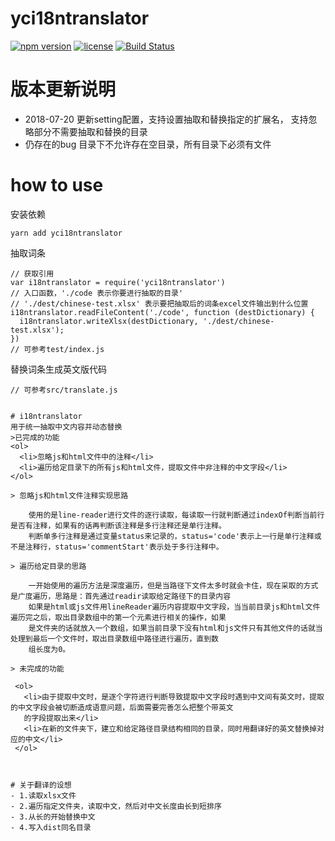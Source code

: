 # yci18ntranslator
[![npm version](https://img.shields.io/npm/v/yci18ntranslator.svg)](https://www.npmjs.com/package/yci18ntranslator)
[![license](https://img.shields.io/npm/l/yci18ntranslator.svg)](https://www.npmjs.com/package/yci18ntranslator)
[![Build Status](https://api.travis-ci.org/yonyouyc/i18ntranslator.png?branch=master)](https://api.travis-ci.org/yonyouyc/i18ntranslator.png?branch=master)

# 版本更新说明
- 2018-07-20 更新setting配置，支持设置抽取和替换指定的扩展名，
    支持忽略部分不需要抽取和替换的目录
- 仍存在的bug 目录下不允许存在空目录，所有目录下必须有文件

# how to use
安装依赖
```
yarn add yci18ntranslator

```
抽取词条
```
// 获取引用
var i18ntranslator = require('yci18ntranslator')
// 入口函数，'./code 表示你要进行抽取的目录'
// './dest/chinese-test.xlsx' 表示要把抽取后的词条excel文件输出到什么位置
i18ntranslator.readFileContent('./code', function (destDictionary) {
  i18ntranslator.writeXlsx(destDictionary, './dest/chinese-test.xlsx');
})
// 可参考test/index.js

```
替换词条生成英文版代码
```
// 可参考src/translate.js

```

```

# i18ntranslator
用于统一抽取中文内容并动态替换
>已完成的功能
<ol>
  <li>忽略js和html文件中的注释</li>
  <li>遍历给定目录下的所有js和html文件，提取文件中非注释的中文字段</li>
</ol>

> 忽略js和html文件注释实现思路

    使用的是line-reader进行文件的逐行读取，每读取一行就判断通过indexOf判断当前行是否有注释，如果有的话再判断该注释是多行注释还是单行注释。
    判断单多行注释是通过变量status来记录的，status='code'表示上一行是单行注释或不是注释行，status='commentStart'表示处于多行注释中。
    
> 遍历给定目录的思路

    一开始使用的遍历方法是深度遍历，但是当路径下文件太多时就会卡住，现在采取的方式是广度遍历，思路是：首先通过readir读取给定路径下的目录内容
    如果是html或js文件用lineReader遍历内容提取中文字段，当当前目录js和html文件遍历完之后，取出目录数组中的第一个元素进行相关的操作，如果
    是文件夹的话就放入一个数组，如果当前目录下没有html和js文件只有其他文件的话就当处理到最后一个文件时，取出目录数组中路径进行遍历，直到数
    组长度为0。
    
> 未完成的功能
 
 <ol>
   <li>由于提取中文时，是逐个字符进行判断导致提取中文字段时遇到中文间有英文时，提取的中文字段会被切断造成语意问题，后面需要完善怎么把整个带英文
   的字段提取出来</li>
   <li>在新的文件夹下，建立和给定路径目录结构相同的目录，同时用翻译好的英文替换掉对应的中文</li>
 </ol>
    
    
    
# 关于翻译的设想
- 1.读取xlsx文件
- 2.遍历指定文件夹，读取中文，然后对中文长度由长到短排序
- 3.从长的开始替换中文
- 4.写入dist同名目录
